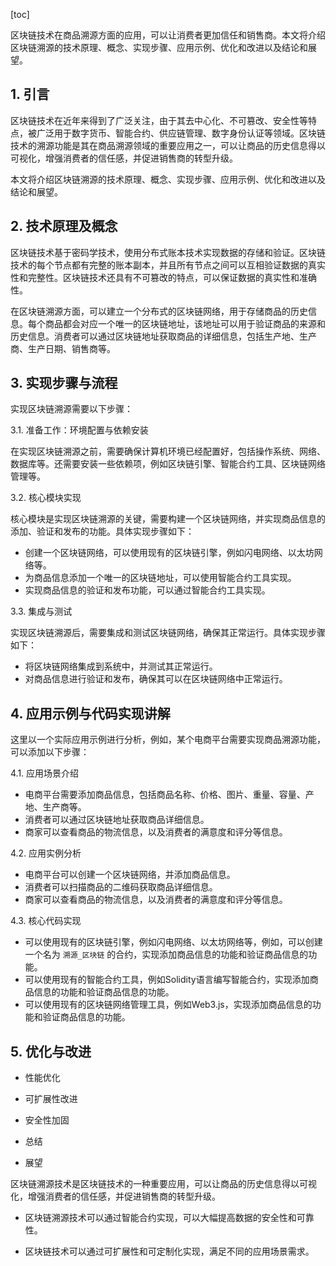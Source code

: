 
[toc]                    
                
                
区块链技术在商品溯源方面的应用，可以让消费者更加信任和销售商。本文将介绍区块链溯源的技术原理、概念、实现步骤、应用示例、优化和改进以及结论和展望。

## 1. 引言

区块链技术在近年来得到了广泛关注，由于其去中心化、不可篡改、安全性等特点，被广泛用于数字货币、智能合约、供应链管理、数字身份认证等领域。区块链技术的溯源功能是其在商品溯源领域的重要应用之一，可以让商品的历史信息得以可视化，增强消费者的信任感，并促进销售商的转型升级。

本文将介绍区块链溯源的技术原理、概念、实现步骤、应用示例、优化和改进以及结论和展望。

## 2. 技术原理及概念

区块链技术基于密码学技术，使用分布式账本技术实现数据的存储和验证。区块链技术的每个节点都有完整的账本副本，并且所有节点之间可以互相验证数据的真实性和完整性。区块链技术还具有不可篡改的特点，可以保证数据的真实性和准确性。

在区块链溯源方面，可以建立一个分布式的区块链网络，用于存储商品的历史信息。每个商品都会对应一个唯一的区块链地址，该地址可以用于验证商品的来源和历史信息。消费者可以通过区块链地址获取商品的详细信息，包括生产地、生产商、生产日期、销售商等。

## 3. 实现步骤与流程

实现区块链溯源需要以下步骤：

3.1. 准备工作：环境配置与依赖安装

在实现区块链溯源之前，需要确保计算机环境已经配置好，包括操作系统、网络、数据库等。还需要安装一些依赖项，例如区块链引擎、智能合约工具、区块链网络管理等。

3.2. 核心模块实现

核心模块是实现区块链溯源的关键，需要构建一个区块链网络，并实现商品信息的添加、验证和发布的功能。具体实现步骤如下：

- 创建一个区块链网络，可以使用现有的区块链引擎，例如闪电网络、以太坊网络等。
- 为商品信息添加一个唯一的区块链地址，可以使用智能合约工具实现。
- 实现商品信息的验证和发布功能，可以通过智能合约工具实现。

3.3. 集成与测试

实现区块链溯源后，需要集成和测试区块链网络，确保其正常运行。具体实现步骤如下：

- 将区块链网络集成到系统中，并测试其正常运行。
- 对商品信息进行验证和发布，确保其可以在区块链网络中正常运行。

## 4. 应用示例与代码实现讲解

这里以一个实际应用示例进行分析，例如，某个电商平台需要实现商品溯源功能，可以添加以下步骤：

4.1. 应用场景介绍

- 电商平台需要添加商品信息，包括商品名称、价格、图片、重量、容量、产地、生产商等。
- 消费者可以通过区块链地址获取商品详细信息。
- 商家可以查看商品的物流信息，以及消费者的满意度和评分等信息。

4.2. 应用实例分析

- 电商平台可以创建一个区块链网络，并添加商品信息。
- 消费者可以扫描商品的二维码获取商品详细信息。
- 商家可以查看商品的物流信息，以及消费者的满意度和评分等信息。

4.3. 核心代码实现

- 可以使用现有的区块链引擎，例如闪电网络、以太坊网络等，例如，可以创建一个名为 `溯源_区块链` 的合约，实现添加商品信息的功能和验证商品信息的功能。
- 可以使用现有的智能合约工具，例如Solidity语言编写智能合约，实现添加商品信息的功能和验证商品信息的功能。
- 可以使用现有的区块链网络管理工具，例如Web3.js，实现添加商品信息的功能和验证商品信息的功能。

## 5. 优化与改进

- 性能优化

- 可扩展性改进

- 安全性加固

- 总结

- 展望

区块链溯源技术是区块链技术的一种重要应用，可以让商品的历史信息得以可视化，增强消费者的信任感，并促进销售商的转型升级。

- 区块链溯源技术可以通过智能合约实现，可以大幅提高数据的安全性和可靠性。

- 区块链技术可以通过可扩展性和可定制化实现，满足不同的应用场景需求。

